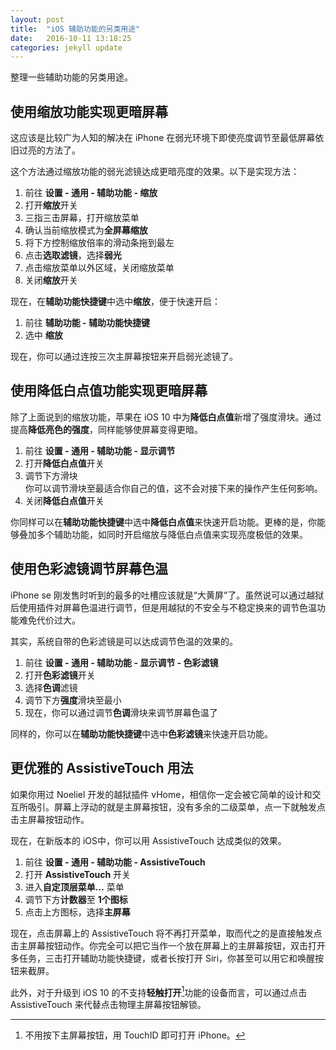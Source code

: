 ```yaml
---
layout: post
title:  "iOS 辅助功能的另类用途"
date:   2016-10-11 13:18:25
categories: jekyll update
---
```


整理一些辅助功能的另类用途。

## 使用缩放功能实现更暗屏幕

这应该是比较广为人知的解决在 iPhone 在弱光环境下即使亮度调节至最低屏幕依旧过亮的方法了。

这个方法通过缩放功能的弱光滤镜达成更暗亮度的效果。以下是实现方法：

1. 前往 **设置 - 通用 - 辅助功能 - 缩放**
2. 打开**缩放**开关
3. 三指三击屏幕，打开缩放菜单
4. 确认当前缩放模式为**全屏幕缩放**
5. 将下方控制缩放倍率的滑动条拖到最左
6. 点击**选取滤镜**，选择**弱光**
7. 点击缩放菜单以外区域，关闭缩放菜单
8. 关闭**缩放**开关

现在，在**辅助功能快捷键**中选中**缩放**，便于快速开启：

1. 前往 **辅助功能 - 辅助功能快捷键** 
2. 选中 **缩放**

现在，你可以通过连按三次主屏幕按钮来开启弱光滤镜了。

## 使用降低白点值功能实现更暗屏幕

除了上面说到的缩放功能，苹果在 iOS 10 中为**降低白点值**新增了强度滑块。通过提高**降低亮色的强度**，同样能够使屏幕变得更暗。

1. 前往 **设置 - 通用 - 辅助功能 - 显示调节**
2. 打开**降低白点值**开关
3. 调节下方滑块<br><note>你可以调节滑块至最适合你自己的值，这不会对接下来的操作产生任何影响。</note>
4. 关闭**降低白点值**开关

你同样可以在**辅助功能快捷键**中选中**降低白点值**来快速开启功能。更棒的是，你能够叠加多个辅助功能，如同时开启缩放与降低白点值来实现亮度极低的效果。

## 使用色彩滤镜调节屏幕色温

iPhone se 刚发售时听到的最多的吐槽应该就是“大黄屏”了。虽然说可以通过越狱后使用插件对屏幕色温进行调节，但是用越狱的不安全与不稳定换来的调节色温功能难免代价过大。

其实，系统自带的色彩滤镜是可以达成调节色温的效果的。

1. 前往 **设置 - 通用 - 辅助功能 - 显示调节 - 色彩滤镜**
2. 打开**色彩滤镜**开关
3. 选择**色调**滤镜
4. 调节下方**强度**滑块至最小
5. 现在，你可以通过调节**色调**滑块来调节屏幕色温了

同样的，你可以在**辅助功能快捷键**中选中**色彩滤镜**来快速开启功能。

## 更优雅的 AssistiveTouch 用法

如果你用过 Noeliel 开发的越狱插件 vHome，相信你一定会被它简单的设计和交互所吸引。屏幕上浮动的就是主屏幕按钮，没有多余的二级菜单，点一下就触发点击主屏幕按钮动作。

现在，在新版本的 iOS中，你可以用 AssistiveTouch 达成类似的效果。

1. 前往 **设置 - 通用 - 辅助功能 - AssistiveTouch**
2. 打开 **AssistiveTouch** 开关
3. 进入**自定顶层菜单…** 菜单
4. 调节下方**计数器**至 **1个图标**
5. 点击上方图标，选择**主屏幕**

现在，点击屏幕上的 AssistiveTouch 将不再打开菜单，取而代之的是直接触发点击主屏幕按钮动作。你完全可以把它当作一个放在屏幕上的主屏幕按钮，双击打开多任务，三击打开辅助功能快捷键，或者长按打开 Siri，你甚至可以用它和唤醒按钮来截屏。

此外，对于升级到 iOS 10 的不支持**轻触打开**[^1]功能的设备而言，可以通过点击 AssistiveTouch 来代替点击物理主屏幕按钮解锁。

[^1]: 不用按下主屏幕按钮，用 TouchID 即可打开 iPhone。